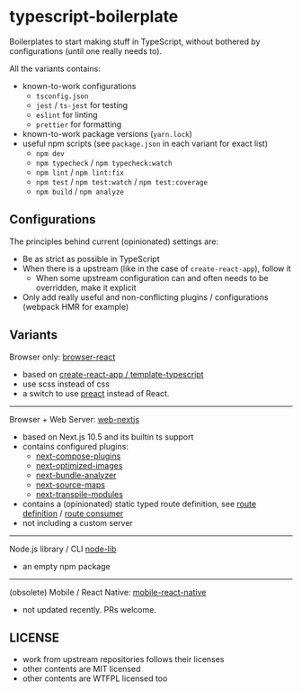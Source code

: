 # typescript-boilerplate

Boilerplates to start making stuff in TypeScript, without bothered by configurations (until one really needs to).

All the variants contains:

- known-to-work configurations
    - `tsconfig.json`
    - `jest` / `ts-jest` for testing
    - `eslint` for linting
    - `prettier` for formatting
- known-to-work package versions (`yarn.lock`)
- useful npm scripts (see `package.json` in each variant for exact list)
    - `npm dev`
    - `npm typecheck` / `npm typecheck:watch`
    - `npm lint` / `npm lint:fix`
    - `npm test` / `npm test:watch` / `npm test:coverage`
    - `npm build` / `npm analyze`

## Configurations

The principles behind current (opinionated) settings are:

- Be as strict as possible in TypeScript
- When there is a upstream (like in the case of `create-react-app`), follow it
    - When some upstream configuration can and often needs to be overridden, make it explicit
- Only add really useful and non-conflicting plugins / configurations (webpack HMR for example)

## Variants

Browser only: [browser-react](browser-react/)

- based on [create-react-app / template-typescript](https://github.com/facebook/create-react-app/tree/master/packages/react-scripts/template-typescript)
- use scss instead of css
- a switch to use [preact](https://github.com/preactjs/preact) instead of React.

---

Browser + Web Server: [web-nextjs](web-nextjs/)

- based on Next.js 10.5 and its builtin ts support
- contains configured plugins:
    - [next-compose-plugins](https://github.com/cyrilwanner/next-compose-plugins)
    - [next-optimized-images](https://www.npmjs.com/package/next-optimized-images)
    - [next-bundle-analyzer](https://github.com/zeit/next-plugins/tree/master/packages/next-bundle-analyzer)
    - [next-source-maps](https://github.com/zeit/next-plugins/tree/master/packages/next-source-maps)
    - [next-transpile-modules](https://github.com/martpie/next-transpile-modules)
- contains a (opinionated) static typed route definition, see [route definition](web-nextjs/src/typed-routes.ts) / [route consumer](web-nextjs/pages/posts/[postId].tsx)
- not including a custom server

---

Node.js library / CLI  [node-lib](node-lib/)

- an empty npm package

---

(obsolete) Mobile / React Native: [mobile-react-native](obsolete/mobile-react-native/)

- not updated recently. PRs welcome.

## LICENSE

- work from upstream repositories follows their licenses
- other contents are MIT licensed
- other contents are WTFPL licensed too

